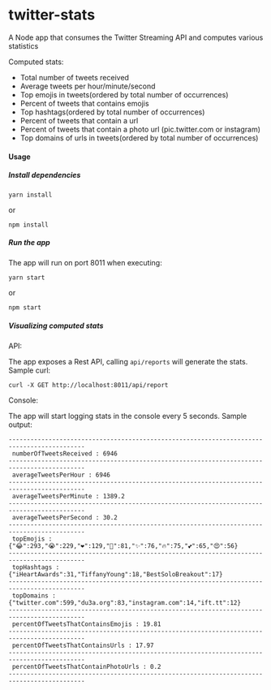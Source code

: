# twitter-stats
A Node app that consumes the Twitter Streaming API and computes various statistics

Computed stats:

- Total number of tweets received
- Average tweets per hour/minute/second
- Top emojis in tweets(ordered by total number of occurrences)
- Percent of tweets that contains emojis
- Top hashtags(ordered by total number of occurrences)
- Percent of tweets that contain a url
- Percent of tweets that contain a photo url (pic.twitter.com or instagram)
- Top domains of urls in tweets(ordered by total number of occurrences)

#### Usage
##### Install dependencies
```
yarn install
```
or
```
npm install
```

##### Run the app
The app will run on port 8011 when executing:
```
yarn start
```
or
```
npm start
```

##### Visualizing computed stats

API:

The app exposes a Rest API, calling ```api/reports``` will generate the stats.
Sample curl:
```
curl -X GET http://localhost:8011/api/report
```

Console:

The app will start logging stats in the console every 5 seconds. Sample output:
```
-------------------------------------------------------------------------------------------
 numberOfTweetsReceived : 6946
-------------------------------------------------------------------------------------------
 averageTweetsPerHour : 6946
-------------------------------------------------------------------------------------------
 averageTweetsPerMinute : 1389.2
-------------------------------------------------------------------------------------------
 averageTweetsPerSecond : 30.2
-------------------------------------------------------------------------------------------
 topEmojis : {"😂":293,"😭":229,"❤":129,"🏻":81,"✨":76,"🔥":75,"💕":65,"😍":56}
-------------------------------------------------------------------------------------------
 topHashtags : {"iHeartAwards":31,"TiffanyYoung":18,"BestSoloBreakout":17}
-------------------------------------------------------------------------------------------
 topDomains : {"twitter.com":599,"du3a.org":83,"instagram.com":14,"ift.tt":12}
-------------------------------------------------------------------------------------------
 percentOfTweetsThatContainsEmojis : 19.81
-------------------------------------------------------------------------------------------
 percentOfTweetsThatContainsUrls : 17.97
-------------------------------------------------------------------------------------------
 percentOfTweetsThatContainPhotoUrls : 0.2
-------------------------------------------------------------------------------------------
```